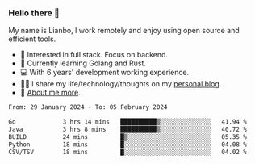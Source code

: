 ### Hello there 👋

My name is Lianbo, I work remotely and enjoy using open source and efficient tools.

- 🔭 Interested in full stack. Focus on backend.
- 🌱 Currently learning Golang and Rust.
- 💻 With 6 years' development working experience.
- ✍🏻 I share my life/technology/thoughts on my [personal blog](https://godruoyi.com).
- 👒 [About me more](https://godruoyi.com/posts/About-godruoyi).

<!--START_SECTION:waka-->

```txt
From: 29 January 2024 - To: 05 February 2024

Go             3 hrs 14 mins   ██████████▒░░░░░░░░░░░░░░   41.94 %
Java           3 hrs 8 mins    ██████████▒░░░░░░░░░░░░░░   40.72 %
BUILD          24 mins         █▒░░░░░░░░░░░░░░░░░░░░░░░   05.35 %
Python         18 mins         █░░░░░░░░░░░░░░░░░░░░░░░░   04.08 %
CSV/TSV        18 mins         █░░░░░░░░░░░░░░░░░░░░░░░░   04.02 %
```

<!--END_SECTION:waka-->
